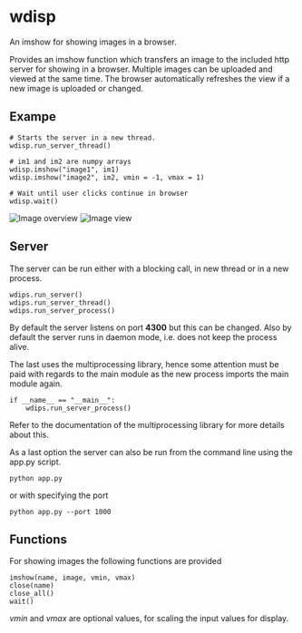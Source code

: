 # wdisp
An imshow for showing images in a browser.

Provides an imshow function which transfers an image to the included http server for showing
in a browser. Multiple images can be uploaded and viewed at the same time. The browser
automatically refreshes the view if a new image is uploaded or changed. 

## Exampe
````
# Starts the server in a new thread.
wdisp.run_server_thread()

# im1 and im2 are numpy arrays
wdisp.imshow("image1", im1)
wdisp.imshow("image2", im2, vmin = -1, vmax = 1)

# Wait until user clicks continue in browser
wdisp.wait()
````

![Image overview](https://github.com/mgb4/wdisp/blob/master/doc/overview.jpg)
![Image view](https://github.com/mgb4/wdisp/blob/master/doc/image.jpg)

## Server
The server can be run either with a blocking call, in new thread or in a new process. 
````
wdips.run_server()
wdips.run_server_thread()
wdips.run_server_process()
````
By default the server listens on port **4300** but this can be changed. Also by
default the server runs in daemon mode, i.e. does not keep the process alive.

The last uses the multiprocessing library, hence some attention must be paid with
regards to the main module as the new process imports the main module again. 
````
if __name__ == "__main__":
    wdips.run_server_process()
````
Refer to the documentation of the multiprocessing library for more details about this.

As a last option the server can also be run from the command line using the app.py script.
````
python app.py
````
or with specifying the port
````
python app.py --port 1000
````

## Functions
For showing images the following functions are provided
````
imshow(name, image, vmin, vmax)
close(name)
close_all()
wait()
````
*vmin* and *vmax* are optional values, for scaling the input values for display. 
